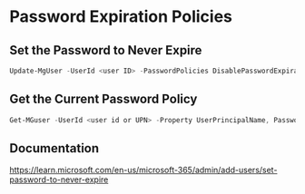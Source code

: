 # Password Expiration Policies

## Set the Password to Never Expire

```PowerShell
Update-MgUser -UserId <user ID> -PasswordPolicies DisablePasswordExpiration -PassThru
```

## Get the Current Password Policy

```PowerShell
Get-MGuser -UserId <user id or UPN> -Property UserPrincipalName, PasswordPolicies
```

## Documentation

<https://learn.microsoft.com/en-us/microsoft-365/admin/add-users/set-password-to-never-expire>